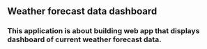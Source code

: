 ## Weather forecast data dashboard
### This application is about building web app that displays dashboard of current weather forecast data.